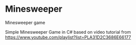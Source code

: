 # Minesweeper
Minesweeper game

Simple Minesweeper Game in C# based on video tutorial from https://www.youtube.com/playlist?list=PLA31D2C3686E66177
